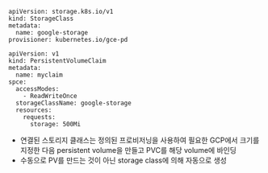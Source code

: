 ```
apiVersion: storage.k8s.io/v1
kind: StorageClass
metadata:
  name: google-storage
provisioner: kubernetes.io/gce-pd
```

```
apiVersion: v1
kind: PersistentVolumeClaim
metadata:
  name: myclaim
spce:
  accessModes:
    - ReadWriteOnce
  storageClassName: google-storage
  resources:
    requests:
      storage: 500Mi
```

- 연결된 스토리지 클래스는 정의된 프로비저닝을 사용하여 필요한 GCP에서 크기를 지정한 다음 persistent volume을 만들고 PVC를 해당 volume에 바인딩
- 수동으로 PV를 만드는 것이 아닌 storage class에 의해 자동으로 생성